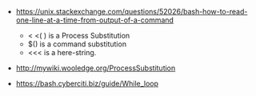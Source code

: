 * https://unix.stackexchange.com/questions/52026/bash-how-to-read-one-line-at-a-time-from-output-of-a-command

  * < <( ) is a Process Substitution
  * $() is a command substitution
  * <<< is a here-string.

* http://mywiki.wooledge.org/ProcessSubstitution
* https://bash.cyberciti.biz/guide/While_loop
